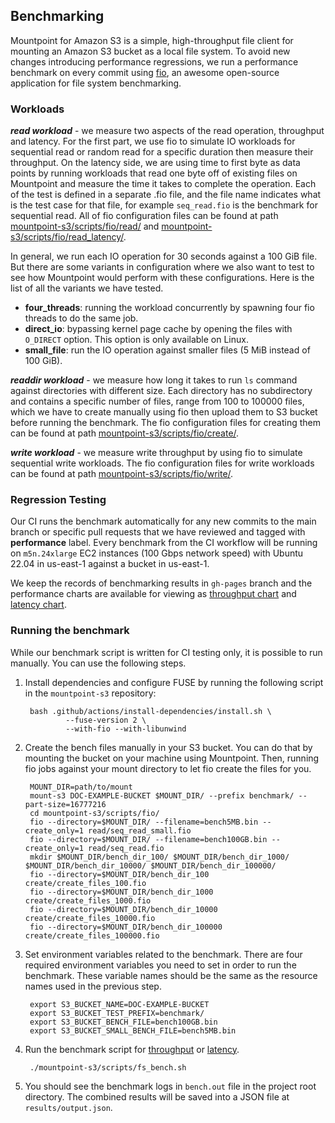 ## Benchmarking

Mountpoint for Amazon S3 is a simple, high-throughput file client for mounting an Amazon S3 bucket as a local file system.
To avoid new changes introducing performance regressions, we run a performance benchmark on every commit using [fio](https://github.com/axboe/fio), an awesome open-source application for file system benchmarking.

### Workloads

***read workload*** - we measure two aspects of the read operation, throughput and latency. For the first part, we use fio to simulate IO workloads for sequential read or random read for a specific duration then measure their throughput. On the latency side, we are using time to first byte as data points by running workloads that read one byte off of existing files on Mountpoint and measure the time it takes to complete the operation. Each of the test is defined in a separate .fio file, and the file name indicates what is the test case for that file, for example `seq_read.fio` is the benchmark for sequential read. All of fio configuration files can be found at path [mountpoint-s3/scripts/fio/read/](../mountpoint-s3/scripts/fio/read) and [mountpoint-s3/scripts/fio/read_latency/](../mountpoint-s3/scripts/fio/read_latency).

In general, we run each IO operation for 30 seconds against a 100 GiB file. But there are some variants in configuration where we also want to test to see how Mountpoint would perform with these configurations. Here is the list of all the variants we have tested.

* **four_threads**: running the workload concurrently by spawning four fio threads to do the same job.
* **direct_io**: bypassing kernel page cache by opening the files with `O_DIRECT` option. This option is only available on Linux.
* **small_file**: run the IO operation against smaller files (5 MiB instead of 100 GiB).

***readdir workload*** - we measure how long it takes to run `ls` command against directories with different size. Each directory has no subdirectory and contains a specific number of files, range from 100 to 100000 files, which we have to create manually using fio then upload them to S3 bucket before running the benchmark. The fio configuration files for creating them can be found at path [mountpoint-s3/scripts/fio/create/](../mountpoint-s3/scripts/fio/create).

***write workload*** - we measure write throughput by using fio to simulate sequential write workloads. The fio configuration files for write workloads can be found at path [mountpoint-s3/scripts/fio/write/](../mountpoint-s3/scripts/fio/write).

### Regression Testing
Our CI runs the benchmark automatically for any new commits to the main branch or specific pull requests that we have reviewed and tagged with **performance** label. Every benchmark from the CI workflow will be running on `m5n.24xlarge` EC2 instances (100 Gbps network speed) with Ubuntu 22.04 in us-east-1 against a bucket in us-east-1.

We keep the records of benchmarking results in `gh-pages` branch and the performance charts are available for viewing as [throughput chart](https://awslabs.github.io/mountpoint-s3/dev/bench/) and [latency chart](https://awslabs.github.io/mountpoint-s3/dev/latency_bench/).

### Running the benchmark
While our benchmark script is written for CI testing only, it is possible to run manually.
You can use the following steps.

1. Install dependencies and configure FUSE by running the following script in the `mountpoint-s3` repository:

        bash .github/actions/install-dependencies/install.sh \
                --fuse-version 2 \
                --with-fio --with-libunwind

2. Create the bench files manually in your S3 bucket. You can do that by mounting the bucket on your machine using Mountpoint. Then, running fio jobs against your mount directory to let fio create the files for you.

        MOUNT_DIR=path/to/mount
        mount-s3 DOC-EXAMPLE-BUCKET $MOUNT_DIR/ --prefix benchmark/ --part-size=16777216
        cd mountpoint-s3/scripts/fio/
        fio --directory=$MOUNT_DIR/ --filename=bench5MB.bin --create_only=1 read/seq_read_small.fio
        fio --directory=$MOUNT_DIR/ --filename=bench100GB.bin --create_only=1 read/seq_read.fio
        mkdir $MOUNT_DIR/bench_dir_100/ $MOUNT_DIR/bench_dir_1000/ $MOUNT_DIR/bench_dir_10000/ $MOUNT_DIR/bench_dir_100000/
        fio --directory=$MOUNT_DIR/bench_dir_100 create/create_files_100.fio
        fio --directory=$MOUNT_DIR/bench_dir_1000 create/create_files_1000.fio
        fio --directory=$MOUNT_DIR/bench_dir_10000 create/create_files_10000.fio
        fio --directory=$MOUNT_DIR/bench_dir_100000 create/create_files_100000.fio

3. Set environment variables related to the benchmark. There are four required environment variables you need to set in order to run the benchmark. These variable names should be the same as the resource names used in the previous step.

        export S3_BUCKET_NAME=DOC-EXAMPLE-BUCKET
        export S3_BUCKET_TEST_PREFIX=benchmark/
        export S3_BUCKET_BENCH_FILE=bench100GB.bin
        export S3_BUCKET_SMALL_BENCH_FILE=bench5MB.bin

4. Run the benchmark script for [throughput](../mountpoint-s3/scripts/fs_bench.sh) or [latency](../mountpoint-s3/scripts/fs_latency_bench.sh).

        ./mountpoint-s3/scripts/fs_bench.sh

5. You should see the benchmark logs in `bench.out` file in the project root directory. The combined results will be saved into a JSON file at `results/output.json`.

